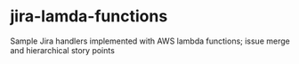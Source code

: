 # jira-lamda-functions
Sample Jira handlers implemented with AWS lambda functions; issue merge and hierarchical story points
